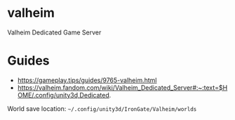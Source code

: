 # valheim
Valheim Dedicated Game Server

# Guides
- https://gameplay.tips/guides/9765-valheim.html
- https://valheim.fandom.com/wiki/Valheim_Dedicated_Server#:~:text=$HOME/.config/unity3d,Dedicated.

World save location: `~/.config/unity3d/IronGate/Valheim/worlds`
